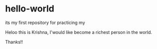 # hello-world
its my first repository for practicing my 

Heloo this is Krishna,
I'would like become a richest person in the world.

Thanks!!

